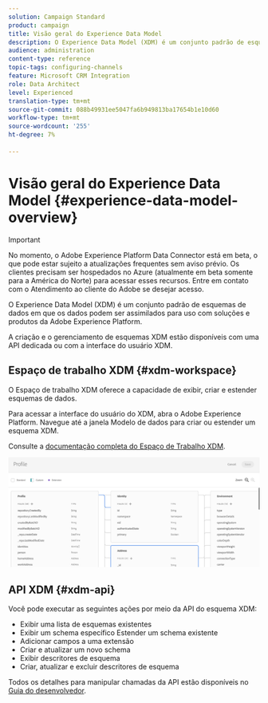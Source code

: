```yaml
---
solution: Campaign Standard
product: campaign
title: Visão geral do Experience Data Model
description: O Experience Data Model (XDM) é um conjunto padrão de esquemas de dados em que os dados podem ser assimilados para uso com soluções e produtos da Adobe Experience Platform.
audience: administration
content-type: reference
topic-tags: configuring-channels
feature: Microsoft CRM Integration
role: Data Architect
level: Experienced
translation-type: tm+mt
source-git-commit: 088b49931ee5047fa6b949813ba17654b1e10d60
workflow-type: tm+mt
source-wordcount: '255'
ht-degree: 7%

---
```



# Visão geral do Experience Data Model {#experience-data-model-overview}

>[!IMPORTANT]
>
>No momento, o Adobe Experience Platform Data Connector está em beta, o que pode estar sujeito a atualizações frequentes sem aviso prévio. Os clientes precisam ser hospedados no Azure (atualmente em beta somente para a América do Norte) para acessar esses recursos. Entre em contato com o Atendimento ao cliente do Adobe se desejar acesso.

O Experience Data Model (XDM) é um conjunto padrão de esquemas de dados em que os dados podem ser assimilados para uso com soluções e produtos da Adobe Experience Platform.

A criação e o gerenciamento de esquemas XDM estão disponíveis com uma API dedicada ou com a interface do usuário XDM.

## Espaço de trabalho XDM {#xdm-workspace}

O Espaço de trabalho XDM oferece a capacidade de exibir, criar e estender esquemas de dados.

Para acessar a interface do usuário do XDM, abra o Adobe Experience Platform. Navegue até a janela Modelo de dados para criar ou estender um esquema XDM.

Consulte a [documentação completa do Espaço de Trabalho XDM](https://docs.adobe.com/content/help/pt-BR/experience-platform/xdm/api/getting-started.html).

![](assets/aep_xdmworkspace.png)

## API XDM {#xdm-api}

Você pode executar as seguintes ações por meio da API do esquema XDM:

* Exibir uma lista de esquemas existentes
* Exibir um schema específico Estender um schema existente
* Adicionar campos a uma extensão
* Criar e atualizar um novo schema
* Exibir descritores de esquema
* Criar, atualizar e excluir descritores de esquema

Todos os detalhes para manipular chamadas da API estão disponíveis no [Guia do desenvolvedor](https://docs.adobe.com/content/help/en/experience-platform/xdm/api/getting-started.html).
